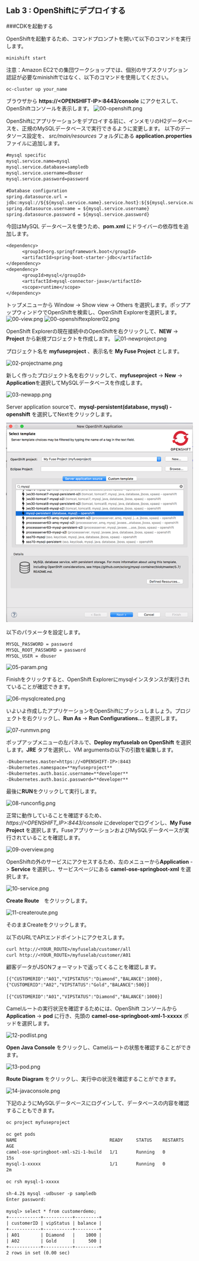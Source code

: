 ## Lab 3 : OpenShiftにデプロイする

###CDKを起動する

OpenShiftを起動するため、コマンドプロンプトを開いて以下のコマンドを実行します。

```
minishift start
```

注意：Amazon EC2での集団ワークショップでは、個別のサブスクリプション認証が必要なminishiftではなく、以下のコマンドを使用してください。
```
oc-cluster up your_name
```

ブラウザから **https://&lt;OPENSHIFT-IP&gt;:8443/console** にアクセスして、OpenShiftコンソールを表示します。 
![00-openshift.png](./img/00-openshift.png)


OpenShiftにアプリケーションをデプロイする前に、インメモリのH2データベースを、正規のMySQLデータベースで実行できるように変更します。
以下のデータソース設定を、 *src/main/resources* フォルダにある **application.properties** ファイルに追加します。

```
#mysql specific
mysql.service.name=mysql
mysql.service.database=sampledb
mysql.service.username=dbuser
mysql.service.password=password

#Database configuration
spring.datasource.url = jdbc:mysql://${${mysql.service.name}.service.host}:${${mysql.service.name}.service.port}/${mysql.service.database}
spring.datasource.username = ${mysql.service.username}
spring.datasource.password = ${mysql.service.password}
```

今回はMySQL データベースを使うため、**pom.xml** にドライバーの依存性を追加します。

```
<dependency>
      <groupId>org.springframework.boot</groupId>
      <artifactId>spring-boot-starter-jdbc</artifactId>
</dependency>
<dependency>
      <groupId>mysql</groupId>
      <artifactId>mysql-connector-java</artifactId>
      <scope>runtime</scope>
</dependency>
```


トップメニューから Window -> Show view -> Others を選択します。ポップアップウィンドウでOpenShiftを検索し、OpenShift Explorerを選択します。
![00-view.png](./img/00-view.png)
![00-openshiftexplorer02.png](./img/00-openshiftexplorer.png)

OpenShift Explorerの現在接続中のOpenShiftを右クリックして、**NEW** -> **Project** から新規プロジェクトを作成します。
![01-newproject.png](./img/01-newproject.png)

プロジェクト名を **myfuseproject** 、表示名を **My Fuse Project** とします。

![02-projectname.png](./img/02-projectname.png)

新しく作ったプロジェクト名を右クリックして、**myfuseproject** -> **New** -> **Application**を選択してMySQLデータベースを作成します。

![03-newapp.png](./img/03-newapp.png)

Server application sourceで、**mysql-persistent(database, mysql) - openshift** を選択してNextをクリックします。

![04-mysql.png](./img/04-mysql.png)

以下のパラメータを設定します。

```
MYSQL_PASSWORD = password
MYSQL_ROOT_PASSWORD = password
MYSQL_USER = dbuser
```
![05-param.png](./img/05-param.png)

Finishをクリックすると、OpenShift Explorerにmysqlインスタンスが実行されていることが確認できます。

![06-mysqlcreated.png](./img/06-mysqlcreated.png)

いよいよ作成したアプリケーションをOpenShiftにプッシュしましょう。プロジェクトを右クリックし、**Run As** -> **Run Configurations...** を選択します。

![07-runmvn.png](./img/07-runmvn.png)

ポップアップメニューの左パネルで、**Deploy myfuselab on OpenShift** を選択します。**JRE** タブを選択し、VM argumentsの以下の引数を編集します。
```
-Dkubernetes.master=https://<OPENSHIFT-IP>:8443
-Dkubernetes.namespace=**myfuseproject** 
-Dkubernetes.auth.basic.username=**developer**
-Dkubernetes.auth.basic.password=**developer**
```
最後に**RUN**をクリックして実行します。

![08-runconfig.png](./img/08-runconfig.png)

正常に動作していることを確認するため、 *https://<OPENSHIFT_IP>:8443/console* にdeveloperでログインし、**My Fuse Project** を選択します。FuseアプリケーションおよびMySQLデータベースが実行されていることを確認します。

![09-overview.png](./img/09-overview.png)

OpenShiftの外のサービスにアクセスするため、左のメニューから**Application** -> **Service** を選択し、サービスページにある **camel-ose-springboot-xml** を選択します。

![10-service.png](./img/10-service.png)

**Create Route**　をクリックします。

![11-createroute.png](./img/11-createroute.png)

そのままCreateをクリックします。

以下のURLでAPIエンドポイントにアクセスします。

```
curl http://<YOUR_ROUTE>/myfuselab/customer/all
curl http://<YOUR_ROUTE>/myfuselab/customer/A01
```

顧客データがJSONフォーマットで返ってくることを確認します。
```
[{"CUSTOMERID":"A01","VIPSTATUS":"Diamond","BALANCE":1000},{"CUSTOMERID":"A02","VIPSTATUS":"Gold","BALANCE":500}]

[{"CUSTOMERID":"A01","VIPSTATUS":"Diamond","BALANCE":1000}]
```
Camelルートの実行状況を確認するためには、OpenShift コンソールから**Application** -&gt; **pod** に行き、先頭の **camel-ose-springboot-xml-1-xxxxx** ポッドを選択します。

![12-podlist.png](./img/12-podlist.png)

**Open Java Console** をクリックし、Camelルートの状態を確認することができます。

![13-pod.png](./img/13-pod.png)

**Route Diagram** をクリックし、実行中の状況を確認することができます。

![14-javaconsole.png](./img/14-javaconsole.png)

下記のようにMySQLデータベースにログインして、データベースの内容を確認することもできます。

```
oc project myfuseproject

oc get pods
NAME                                   READY     STATUS    RESTARTS   AGE
camel-ose-springboot-xml-s2i-1-build   1/1       Running   0          15s
mysql-1-xxxxx                          1/1       Running   0          2m

oc rsh mysql-1-xxxxx

sh-4.2$ mysql -udbuser -p sampledb
Enter password: 

mysql> select * from customerdemo;
+------------+-----------+---------+
| customerID | vipStatus | balance |
+------------+-----------+---------+
| A01        | Diamond   |    1000 |
| A02        | Gold      |     500 |
+------------+-----------+---------+
2 rows in set (0.00 sec)
```